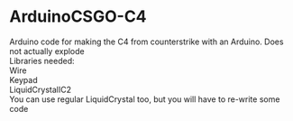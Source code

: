 # ArduinoCSGO-C4
Arduino code for making the C4 from counterstrike with an Arduino. Does not actually explode
<br>
Libraries needed:
<br>
Wire
<br>
Keypad
<br>
LiquidCrystalIC2
<br>
You can use regular LiquidCrystal too, but you will have to re-write some code
